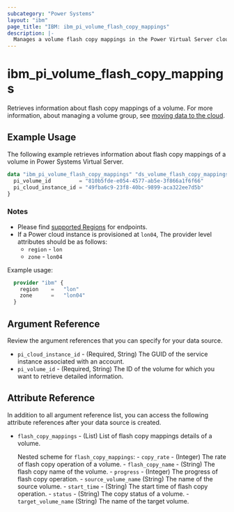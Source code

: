 ```yaml
---
subcategory: "Power Systems"
layout: "ibm"
page_title: "IBM: ibm_pi_volume_flash_copy_mappings"
description: |-
  Manages a volume flash copy mappings in the Power Virtual Server cloud.
---
```


# ibm_pi_volume_flash_copy_mappings

Retrieves information about flash copy mappings of a volume. For more information, about managing a volume group, see [moving data to the cloud](https://cloud.ibm.com/docs/power-iaas?topic=power-iaas-moving-data-to-the-cloud).

## Example Usage

The following example retrieves information about flash copy mappings of a volume in Power Systems Virtual Server.

```terraform
data "ibm_pi_volume_flash_copy_mappings" "ds_volume_flash_copy_mappings" {
  pi_volume_id         = "810b5fde-e054-4577-ab5e-3f866a1f6f66"
  pi_cloud_instance_id = "49fba6c9-23f8-40bc-9899-aca322ee7d5b"
}
```

### Notes

- Please find [supported Regions](https://cloud.ibm.com/apidocs/power-cloud#endpoint) for endpoints.
- If a Power cloud instance is provisioned at `lon04`, The provider level attributes should be as follows:
  - `region` - `lon`
  - `zone` - `lon04`
  
Example usage:

  ```terraform
    provider "ibm" {
      region    =   "lon"
      zone      =   "lon04"
    }
  ```
  
## Argument Reference

Review the argument references that you can specify for your data source.

- `pi_cloud_instance_id` - (Required, String) The GUID of the service instance associated with an account.
- `pi_volume_id` - (Required, String) The ID of the volume for which you want to retrieve detailed information.

## Attribute Reference

In addition to all argument reference list, you can access the following attribute references after your data source is created.

- `flash_copy_mappings` - (List) List of flash copy mappings details of a volume.

  Nested scheme for `flash_copy_mappings`:
      - `copy_rate` - (Integer) The rate of flash copy operation of a volume.
      - `flash_copy_name` - (String) The flash copy name of the volume.
      - `progress` - (Integer) The progress of flash copy operation.
      - `source_volume_name` (String) The name of the source volume.
      - `start_time` - (String) The start time of flash copy operation.
      - `status` - (String) The copy status of a volume.
      - `target_volume_name` (String) The name of the target volume.
